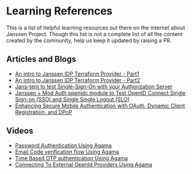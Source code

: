 # Learning References 

This is a list of helpful learning resources out there on the internet about 
Janssen Project. Though this list is not a complete list of all the content
created by the community, help us keep it updated by raising a PR.

## Articles and Blogs

- [An intro to Janssen IDP Terraform Provider - Part1](https://medium.com/@moabu/an-intro-to-janssen-idp-terraform-provider-part-1-cff350526f17)
- [An intro to Janssen IDP Terraform Provider - Part2](https://medium.com/@moabu/an-intro-to-janssen-idp-terraform-provider-part-2-basic-example-d88c48607293)
- [Jans-tent to test Single-Sign-On with your Authorization Server](https://medium.com/@imshakil/jans-tent-to-test-single-sign-on-with-your-authorization-server-d153c873c5d1)
- [Janssen + Mod Auth openidc module to Test OpenID Connect Single Sign-on (SSO) and Single Single Logout (SLO)](https://medium.com/@imshakil/janssen-mod-auth-openidc-module-to-test-openid-connect-single-sign-on-sso-and-single-single-48fcd7b894b7)
- [Enhancing Secure Mobile Authentication with OAuth, Dynamic Client Registration, and DPoP](https://medium.com/@arnab.bdutta/dcr-attestation-and-dpop-for-first-party-native-applications-3e86a837196e)

## Videos

- [Password Authentication Using Agama](https://gluu.co/apow-1)
- [Email Code verification flow Using Agama](https://gluu.co/apow-2)
- [Time Based OTP authentication Using Agama](https://gluu.co/apow-3)
- [Connecting To External OpenId Providers Using Agama](https://gluu.co/apow-4)

